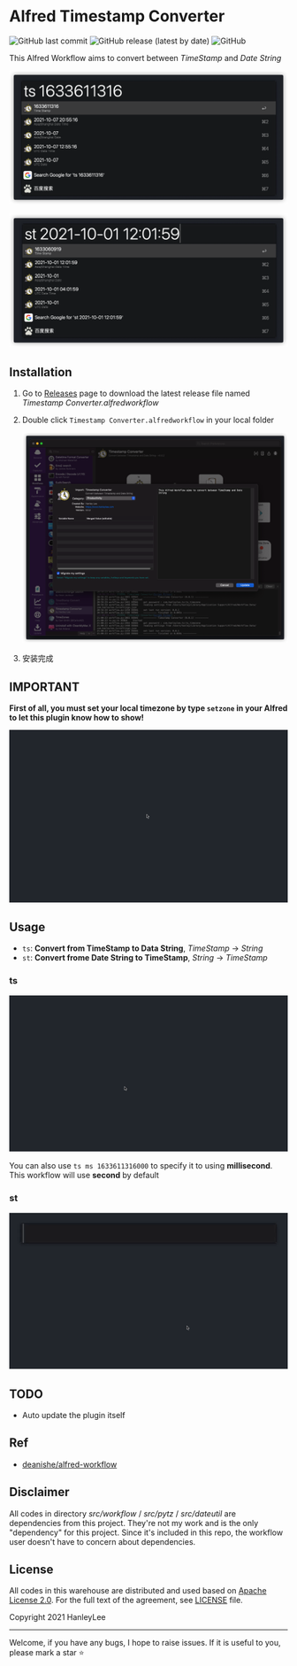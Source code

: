# Alfred Timestamp Converter

![GitHub last commit](https://img.shields.io/github/last-commit/hanleylee/alfred-timestamp-converter-workflow)
![GitHub release (latest by date)](https://img.shields.io/github/v/release/hanleylee/alfred-timestamp-converter-workflow)
![GitHub](https://img.shields.io/github/license/hanleylee/alfred-timestamp-converter-workflow)

This Alfred Workflow aims to convert between *TimeStamp* and *Date String*

![himg](resource/ts.png)

![himg](resource/st.png)

## Installation

1. Go to [Releases](https://github.com/HanleyLee/alfred-timestamp-converter-workflow/releases) page to download the latest release file named
   *Timestamp Converter.alfredworkflow*
2. Double click `Timestamp Converter.alfredworkflow` in your local folder

    ![import](resource/import.png)

3. 安装完成

## IMPORTANT

**First of all, you must set your local timezone by type `setzone` in your Alfred to let this plugin know how to show!**

![setzone_video](resource/set_zone.gif)

## Usage

- `ts`: **Convert from TimeStamp to Data String**, *TimeStamp* -> *String*
- `st`: **Convert frome Date String to TimeStamp**, *String* -> *TimeStamp*

### ts

![ts_video](./resource/ts.gif)

You can also use `ts ms 1633611316000` to specify it to using **millisecond**. This workflow will use **second** by default

### st

![st_video](resource/st.gif)

## TODO

- Auto update the plugin itself

## Ref

- [deanishe/alfred-workflow](https://github.com/deanishe/alfred-workflow)

## Disclaimer

All codes in directory *src/workflow* / *src/pytz* / *src/dateutil* are dependencies from this project. They're not my work and is the only
"dependency" for this project. Since it's included in this repo, the workflow user doesn't have to concern about dependencies.

## License

All codes in this warehouse are distributed and used based on [Apache License 2.0](http://www.apache.org/licenses/LICENSE-2.0). For the full text of
the agreement, see [LICENSE](https://github.com/HanleyLee/Handy/blob/main/LICENSE) file.

Copyright 2021 HanleyLee

---

Welcome, if you have any bugs, I hope to raise issues. If it is useful to you, please mark a star ⭐️
